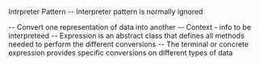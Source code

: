 Intrpreter Pattern
-- Interpreter pattern is normally ignored

-- Convert one representation of data into another 
-- Context - info to be interpreteed
-- Expression is an abstract class that defines all methods
needed to perform the different conversions 
-- The terminal or concrete expression provides specific
conversions on different types of data 


